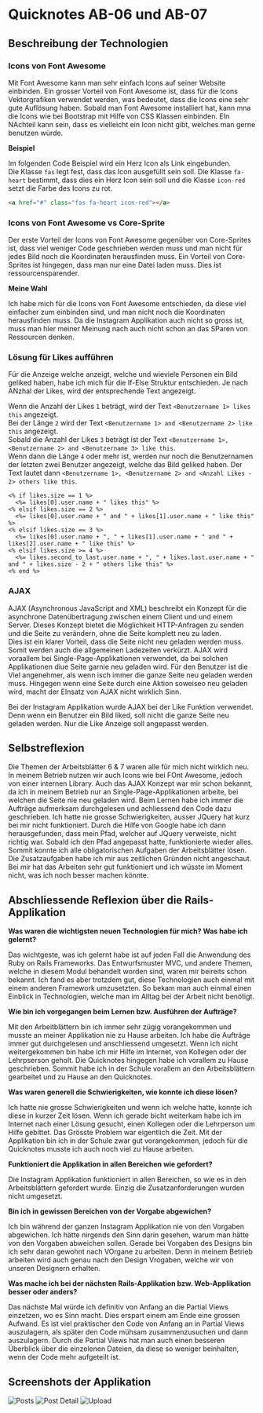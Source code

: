 # Quicknotes AB-06 und AB-07

## Beschreibung der Technologien

### Icons von Font Awesome

Mit Font Awesome kann man sehr einfach Icons auf seiner Website einbinden. Ein grosser Vorteil von Font Awesome ist, dass für die Icons Vektorgrafiken verwendet werden, was bedeutet, dass die Icons eine sehr gute Auflösung haben. Sobald man Font Awesome installiert hat, kann mna die Icons wie bei Bootstrap mit Hilfe von CSS Klassen einbinden. EIn NAchteil kann sein, dass es vielleicht ein Icon nicht gibt, welches man gerne benutzen würde.

**Beispiel**

Im folgenden Code Beispiel wird ein Herz Icon als Link eingebunden.  
Die Klasse `fas` legt fest, dass das Icon ausgefüllt sein soll. Die Klasse `fa-heart` bestimmt, dass dies ein Herz Icon sein soll und die Klasse `icon-red` setzt die Farbe des Icons zu rot.

```html
<a href="#" class="fas fa-heart icon-red"></a>
```

### Icons von Font Awesome vs Core-Sprite

Der erste Vorteil der Icons von Font Awesome gegenüber von Core-Sprites ist, dass viel weniger Code geschrieben werden muss und man nicht für jedes Bild noch die Koordinaten herausfinden muss. Ein Vorteil von Core-Sprites ist hingegen, dass man nur eine Datei laden muss. Dies ist ressourcensparender.

**Meine Wahl**

Ich habe mich für die Icons von Font Awesome entschieden, da diese viel einfacher zum einbinden sind, und man nicht noch die Koordinaten herausfinden muss. Da die Instagram Applikation auch nicht so gross ist, muss man hier meiner Meinung nach auch nicht schon an das SParen von Ressourcen denken.

### Lösung für Likes aufführen

Für die Anzeige welche anzeigt, welche und wieviele Personen ein Bild geliked haben, habe ich mich für die If-Else Struktur entschieden. Je nach ANzhal der Likes, wird der entsprechende Text angezeigt.

Wenn die Anzahl der Likes `1` beträgt, wird der Text `<Benutzername 1> likes this` angezeigt.  
Bei der Länge `2` wird der Text `<Benutzername 1> and <Benutzername 2> like this` angezeigt.  
Sobald die Anzahl der Likes `3` beträgt ist der Text `<Benutzername 1>, <Benutzername 2> and <Benutzername 3> like this`.  
Wenn dann die Länge `4` oder mehr ist, werden nur noch die Benutzernamen der letzten zwei Benutzer angezeigt, welche das Bild geliked haben. Der Text lautet dann `<Benutzername 1>, <Benutzername 2> and <Anzahl Likes - 2> others like this`.

```erb
<% if likes.size == 1 %>
  <%= likes[0].user.name + " likes this" %>
<% elsif likes.size == 2 %>
  <%= likes[0].user.name + " and " + likes[1].user.name + " like this" %>
<% elsif likes.size == 3 %>
  <%= likes[0].user.name + ", " + likes[1].user.name + " and " + likes[2].user.name + " like this" %>
<% elsif likes.size >= 4 %>
  <%= likes.second_to_last.user.name + ", " + likes.last.user.name + " and " + likes.size - 2 + " others like this" %>
<% end %>
```

### AJAX

AJAX (Asynchronous JavaScript and XML) beschreibt ein Konzept für die asynchrone Datenübertragung zwischen einem Client und und einem Server. Dieses Konzept bietet die Möglichkeit HTTP-Anfragen zu senden und die Seite zu verändern, ohne die Seite komplett neu zu laden.  
Dies ist ein klarer Vorteil, dass die Seite nicht neu geladen werden muss. Somit werden auch die allgemeinen Ladezeiten verkürzt. AJAX wird voraallem bei Single-Page-Applikationen verwendet, da bei solchen Applikationen diue Seite garnie neu geladen wird. Für den Benutzer ist die Viel angenehmer, als wenn isch immer die ganze Seite neu geladen werden muss. Hingegen wenn eine Seite durch eine Aktion soweiseo neu geladen wird, macht der EInsatz von AJAX nicht wirklich Sinn.

Bei der Instagram Applikation wurde AJAX bei der Like Funktion verwendet. Denn wenn ein Benutzer ein Bild liked, soll nicht die ganze Seite neu geladen werden. Nur die Like Anzeige soll angepasst werden.

## Selbstreflexion

Die Themen der Arbeitsblätter 6 & 7 waren alle für mich nicht wirklich neu. In meinem Betrieb nutzen wir auch Icons wie bei FOnt Awesome, jedoch von einer internen Library. Auch das AJAX Konzept war mir schon bekannt, da ich in meinem Betrieb nur an Single-Page-Applikationen arbeite, bei welchen die Seite nie neu geladen wird. Beim Lernen habe ich immer die Aufträge aufmerksam durchgelesen und achliessend den Code dazu geschrieben. Ich hatte nie grosse Schwierigkeiten, ausser JQuery hat kurz bei mir nicht funktioniert. Durch die Hilfe von Google habe ich dann herausgefunden, dass mein Pfad, welcher auf JQuery verweiste, nicht richtig war. Sobald ich den Pfad angepasst hatte, funktionierte wieder alles. Sommit konnte ich alle obligatorischen Aufgaben der Arbeitsblätter lösen. Die Zusatzaufgaben habe ich mir aus zeitlichen Gründen nicht angeschaut. Bei mir hat das Arbeiten sehr gut funktioniert und ich wüsste im Moment nicht, was ich noch besser machen könnte.

## Abschliessende Reflexion über die Rails-Applikation

**Was waren die wichtigsten neuen Technologien für mich? Was habe ich gelernt?**

Das wichtgeste, was ich gelernt habe ist auf jeden Fall die Anwendung des Ruby on Rails Frameworks. Das Entwurfsmuster MVC, und andere Themen, welche in diesem Modul behandelt worden sind, waren mir beireits schon bekannt. Ich fand es aber trotzdem gut, diese Technologien auch einmal mit einem anderen Framework umzusetzten. So bekam man auch einmal einen Einblick in Technologien, welche man im Alltag bei der Arbeit nicht benötigt.

**Wie bin ich vorgegangen beim Lernen bzw. Ausführen der Aufträge?**

Mit den Arbeitblättern bin ich immer sehr zügig vorangekommen und musste an meiner Applikation nie zu Hause arbeiten. Ich habe die Aufträge immer gut durchgelesen und anschliessend umgesetzt. Wenn ich nicht weitergekommen bin habe ich mir Hilfe im Internet, von Kollegen oder der Lehrpserson geholt. Die Quicknotes hingegen habe ich vorallem zu Hause geschrieben. Sommit habe ich in der Schule vorallem an den Arbeitsblättern gearbeitet und zu Hause an den Quicknotes.

**Was waren generell die Schwierigkeiten, wie konnte ich diese lösen?**

Ich hatte nie grosse Schwierigkeiten und wenn ich welche hatte, konnte ich diese in kurzer Zeit lösen. Wenn ich gerade bicht weiterkam habe ich im Internet nach einer Lösung gesucht, einen Kollegen oder die Lehrperson um Hilfe gebittet. Das Grösste Problem war eigentlich die Zeit. Mit der Applikation bin ich in der Schule zwar gut vorangekommen, jedoch für die Quicknotes musste ich auch noch viel zu Hause arbeiten.

**Funktioniert die Applikation in allen Bereichen wie gefordert?**

Die Instagram Applikation funktioniert in allen Bereichen, so wie es in den Arbeitsblättern gefordert wurde. Einzig die Zusatzanforderungen wurden nicht umgesetzt.

**Bin ich in gewissen Bereichen von der Vorgabe abgewichen?**

Ich bin während der ganzen Instagram Applikation nie von den Vorgaben abgewichen. Ich hätte nirgends den Sinn darin gesehen, warum man hätte von den Vorgaben abweichen sollen. Gerade bei Vorgaben des Designs bin ich sehr daran gewohnt nach VOrgane zu arbeiten. Denn in meinem Betrieb arbeiten wird auch genau nach den Design Vrogaben, welche wir von unseren Designern erhalten.

**Was mache ich bei der nächsten Rails-Applikation bzw. Web-Applikation besser oder anders?**

Das nächste Mal würde ich definitiv von Anfang an die Partial Views einzetzen, wo es Sinn macht. Dies erspart einem am Ende eine grossen Aufwand. Es ist viel praktischer den Code von Anfang an in Partial Views auszulagern, als später den Code mühsam zusammenzusuchen und dann auszulagern. Durch die Partial Views hat man auch einen besseren Überblick über die einzelenen Dateien, da diese so weniger beinhalten, wenn der Code mehr aufgeteilt ist.

## Screenshots der Applikation

![Posts](img/ab-06-07/posts_ab07.png)
![Post Detail](img/ab-06-07/post_detail_ab07.png)
![Upload](./img/ab-06-07/upload_ab07.png)
